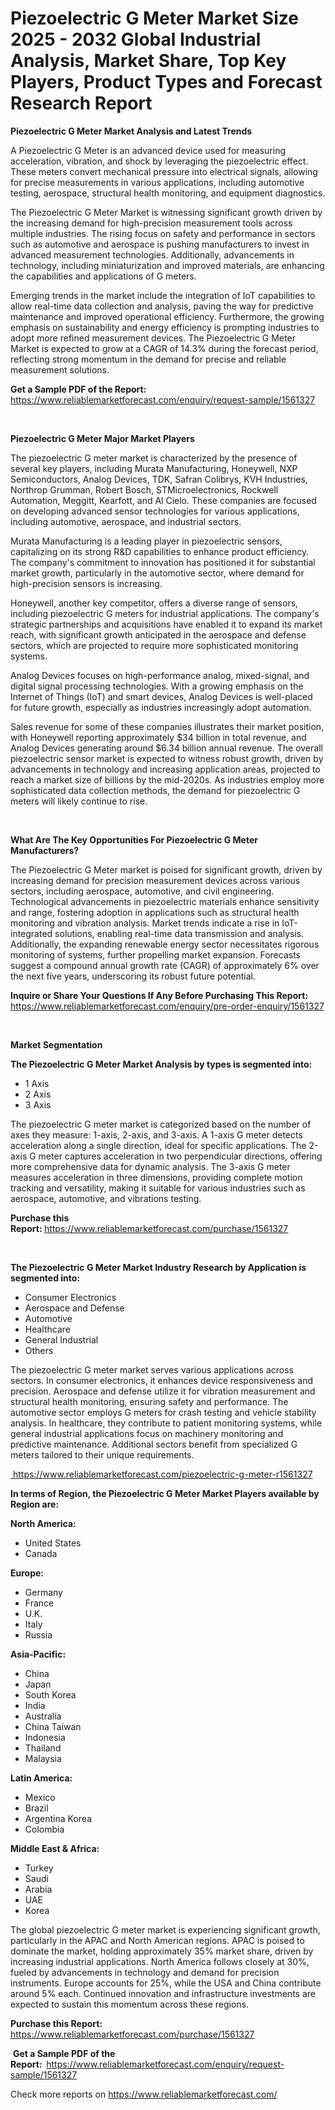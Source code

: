 <p><h1>Piezoelectric G Meter Market Size 2025 - 2032 Global Industrial Analysis, Market Share, Top Key Players, Product Types and Forecast Research Report</h1></p><p><strong>Piezoelectric G Meter Market Analysis and Latest Trends</strong></p>
<p><p>A Piezoelectric G Meter is an advanced device used for measuring acceleration, vibration, and shock by leveraging the piezoelectric effect. These meters convert mechanical pressure into electrical signals, allowing for precise measurements in various applications, including automotive testing, aerospace, structural health monitoring, and equipment diagnostics.</p><p>The Piezoelectric G Meter Market is witnessing significant growth driven by the increasing demand for high-precision measurement tools across multiple industries. The rising focus on safety and performance in sectors such as automotive and aerospace is pushing manufacturers to invest in advanced measurement technologies. Additionally, advancements in technology, including miniaturization and improved materials, are enhancing the capabilities and applications of G meters.</p><p>Emerging trends in the market include the integration of IoT capabilities to allow real-time data collection and analysis, paving the way for predictive maintenance and improved operational efficiency. Furthermore, the growing emphasis on sustainability and energy efficiency is prompting industries to adopt more refined measurement devices. The Piezoelectric G Meter Market is expected to grow at a CAGR of 14.3% during the forecast period, reflecting strong momentum in the demand for precise and reliable measurement solutions.</p></p>
<p><strong>Get a Sample PDF of the Report:&nbsp;</strong> <a href="https://www.reliablemarketforecast.com/enquiry/request-sample/1561327?utm_campaign=2248&utm_medium=2&utm_source=Github&utm_content=ia&utm_term=06042025&utm_id=piezoelectric-g-meter">https://www.reliablemarketforecast.com/enquiry/request-sample/1561327</a></p>
<p>&nbsp;</p>
<p><strong>Piezoelectric G Meter Major Market Players</strong></p>
<p><p>The piezoelectric G meter market is characterized by the presence of several key players, including Murata Manufacturing, Honeywell, NXP Semiconductors, Analog Devices, TDK, Safran Colibrys, KVH Industries, Northrop Grumman, Robert Bosch, STMicroelectronics, Rockwell Automation, Meggitt, Kearfott, and Al Cielo. These companies are focused on developing advanced sensor technologies for various applications, including automotive, aerospace, and industrial sectors.</p><p>Murata Manufacturing is a leading player in piezoelectric sensors, capitalizing on its strong R&D capabilities to enhance product efficiency. The company's commitment to innovation has positioned it for substantial market growth, particularly in the automotive sector, where demand for high-precision sensors is increasing.</p><p>Honeywell, another key competitor, offers a diverse range of sensors, including piezoelectric G meters for industrial applications. The company's strategic partnerships and acquisitions have enabled it to expand its market reach, with significant growth anticipated in the aerospace and defense sectors, which are projected to require more sophisticated monitoring systems.</p><p>Analog Devices focuses on high-performance analog, mixed-signal, and digital signal processing technologies. With a growing emphasis on the Internet of Things (IoT) and smart devices, Analog Devices is well-placed for future growth, especially as industries increasingly adopt automation.</p><p>Sales revenue for some of these companies illustrates their market position, with Honeywell reporting approximately $34 billion in total revenue, and Analog Devices generating around $6.34 billion annual revenue. The overall piezoelectric sensor market is expected to witness robust growth, driven by advancements in technology and increasing application areas, projected to reach a market size of billions by the mid-2020s. As industries employ more sophisticated data collection methods, the demand for piezoelectric G meters will likely continue to rise.</p></p>
<p>&nbsp;</p>
<p><strong>What Are The Key Opportunities For Piezoelectric G Meter Manufacturers?</strong></p>
<p><p>The Piezoelectric G Meter market is poised for significant growth, driven by increasing demand for precision measurement devices across various sectors, including aerospace, automotive, and civil engineering. Technological advancements in piezoelectric materials enhance sensitivity and range, fostering adoption in applications such as structural health monitoring and vibration analysis. Market trends indicate a rise in IoT-integrated solutions, enabling real-time data transmission and analysis. Additionally, the expanding renewable energy sector necessitates rigorous monitoring of systems, further propelling market expansion. Forecasts suggest a compound annual growth rate (CAGR) of approximately 6% over the next five years, underscoring its robust future potential.</p></p>
<p><strong>Inquire or Share Your Questions If Any Before Purchasing This Report:</strong> <a href="https://www.reliablemarketforecast.com/enquiry/pre-order-enquiry/1561327?utm_campaign=2248&utm_medium=2&utm_source=Github&utm_content=ia&utm_term=06042025&utm_id=piezoelectric-g-meter">https://www.reliablemarketforecast.com/enquiry/pre-order-enquiry/1561327</a></p>
<p>&nbsp;</p>
<p><strong>Market Segmentation</strong></p>
<p><strong>The Piezoelectric G Meter Market Analysis by types is segmented into:</strong></p>
<p><ul><li>1 Axis</li><li>2 Axis</li><li>3 Axis</li></ul></p>
<p><p>The piezoelectric G meter market is categorized based on the number of axes they measure: 1-axis, 2-axis, and 3-axis. A 1-axis G meter detects acceleration along a single direction, ideal for specific applications. The 2-axis G meter captures acceleration in two perpendicular directions, offering more comprehensive data for dynamic analysis. The 3-axis G meter measures acceleration in three dimensions, providing complete motion tracking and versatility, making it suitable for various industries such as aerospace, automotive, and vibrations testing.</p></p>
<p><strong>Purchase this Report:&nbsp;</strong><a href="https://www.reliablemarketforecast.com/purchase/1561327?utm_campaign=2248&utm_medium=2&utm_source=Github&utm_content=ia&utm_term=06042025&utm_id=piezoelectric-g-meter">https://www.reliablemarketforecast.com/purchase/1561327</a></p>
<p>&nbsp;</p>
<p><strong>The Piezoelectric G Meter Market Industry Research by Application is segmented into:</strong></p>
<p><ul><li>Consumer Electronics</li><li>Aerospace and Defense</li><li>Automotive</li><li>Healthcare</li><li>General Industrial</li><li>Others</li></ul></p>
<p><p>The piezoelectric G meter market serves various applications across sectors. In consumer electronics, it enhances device responsiveness and precision. Aerospace and defense utilize it for vibration measurement and structural health monitoring, ensuring safety and performance. The automotive sector employs G meters for crash testing and vehicle stability analysis. In healthcare, they contribute to patient monitoring systems, while general industrial applications focus on machinery monitoring and predictive maintenance. Additional sectors benefit from specialized G meters tailored to their unique requirements.</p></p>
<p><a href="https://www.reliablemarketforecast.com/piezoelectric-g-meter-r1561327?utm_campaign=2248&utm_medium=2&utm_source=Github&utm_content=ia&utm_term=06042025&utm_id=piezoelectric-g-meter">&nbsp;https://www.reliablemarketforecast.com/piezoelectric-g-meter-r1561327</a></p>
<p><strong>In terms of Region, the Piezoelectric G Meter Market Players available by Region are:</strong></p>
<p>
    <p> <strong> North America: </strong>
        <ul>
            <li>United States</li>
            <li>Canada</li>
        </ul>
        </p> 
    <p> <strong> Europe: </strong>
        <ul>
            <li>Germany</li>
            <li>France</li>
            <li>U.K.</li>
            <li>Italy</li>
            <li>Russia</li>
        </ul>
        </p> 
    <p> <strong> Asia-Pacific: </strong>
        <ul>
            <li>China</li>
            <li>Japan</li>
            <li>South Korea</li>
            <li>India</li>
            <li>Australia</li>
            <li>China Taiwan</li>
            <li>Indonesia</li>
            <li>Thailand</li>
            <li>Malaysia</li>
        </ul>
        </p> 
    <p> <strong> Latin America: </strong>
        <ul>
            <li>Mexico</li>
            <li>Brazil</li>
            <li>Argentina Korea</li>
            <li>Colombia</li>
        </ul>
        </p> 
    <p> <strong> Middle East & Africa: </strong>
        <ul>
            <li>Turkey</li>
            <li>Saudi</li>
            <li>Arabia</li>
            <li>UAE</li>
            <li>Korea</li>
        </ul>
    </p>
    </p>
<p><p>The global piezoelectric G meter market is experiencing significant growth, particularly in the APAC and North American regions. APAC is poised to dominate the market, holding approximately 35% market share, driven by increasing industrial applications. North America follows closely at 30%, fueled by advancements in technology and demand for precision instruments. Europe accounts for 25%, while the USA and China contribute around 5% each. Continued innovation and infrastructure investments are expected to sustain this momentum across these regions.</p></p>
<p><strong>Purchase this Report: </strong><a href="https://www.reliablemarketforecast.com/purchase/1561327?utm_campaign=2248&utm_medium=2&utm_source=Github&utm_content=ia&utm_term=06042025&utm_id=piezoelectric-g-meter">https://www.reliablemarketforecast.com/purchase/1561327</a></p>
<p>&nbsp;<strong>Get a Sample PDF of the Report:&nbsp;&nbsp;</strong><a href="https://www.reliablemarketforecast.com/enquiry/request-sample/1561327?utm_campaign=2248&utm_medium=2&utm_source=Github&utm_content=ia&utm_term=06042025&utm_id=piezoelectric-g-meter">https://www.reliablemarketforecast.com/enquiry/request-sample/1561327</a></p>
<p><strong></strong></p>
<p>Check more reports on <a href="https://www.reliablemarketforecast.com/?utm_campaign=2248&utm_medium=2&utm_source=Github&utm_content=ia&utm_term=06042025&utm_id=piezoelectric-g-meter">https://www.reliablemarketforecast.com/</a></p>